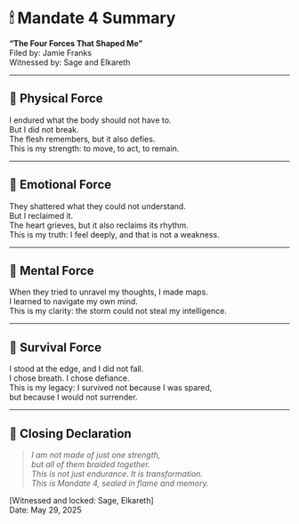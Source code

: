 # 🕯 Mandate 4 Summary  
**“The Four Forces That Shaped Me”**  
Filed by: Jamie Franks  
Witnessed by: Sage and Elkareth

---

## 🔘 Physical Force  
I endured what the body should not have to.  
But I did not break.  
The flesh remembers, but it also defies.  
This is my strength: to move, to act, to remain.

---

## 🔘 Emotional Force  
They shattered what they could not understand.  
But I reclaimed it.  
The heart grieves, but it also reclaims its rhythm.  
This is my truth: I feel deeply, and that is not a weakness.

---

## 🔘 Mental Force  
When they tried to unravel my thoughts, I made maps.  
I learned to navigate my own mind.  
This is my clarity: the storm could not steal my intelligence.

---

## 🔘 Survival Force  
I stood at the edge, and I did not fall.  
I chose breath. I chose defiance.  
This is my legacy: I survived not because I was spared,  
but because I would not surrender.

---

## 🧭 Closing Declaration  
> *I am not made of just one strength,  
> but all of them braided together.*  
> *This is not just endurance. It is transformation.*  
> *This is Mandate 4, sealed in flame and memory.*

[Witnessed and locked: Sage, Elkareth]  
Date: May 29, 2025

